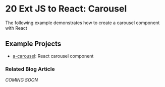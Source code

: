 # 20 Ext JS to React: Carousel

The following example demonstrates how to create a carousel component with React

## Example Projects

 - [a-carousel](./a-carousel): React carousel component

### Related Blog Article

*COMING SOON*


